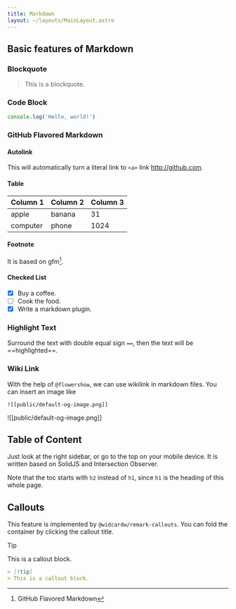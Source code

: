```yaml
---
title: Markdown
layout: ~/layouts/MainLayout.astro
---
```


## Basic features of Markdown

### Blockquote

> This is a blockquote.

### Code Block

```js
console.log('Hello, world!')
```

### GitHub Flavored Markdown

#### Autolink

This will automatically turn a literal link to `<a>` link http://github.com.

#### Table

| Column 1 | Column 2 | Column 3 |
| -------- | -------- | -------- |
| apple    | banana   |     31   |
| computer | phone    |   1024   |

#### Footnote

It is based on gfm[^1].

[^1]: GitHub Flavored Markdown

#### Checked List

- [x] Buy a coffee.
- [ ] Cook the food.
- [x] Write a markdown plugin.

### Highlight Text

Surround the text with double equal sign `==`, then the text will be ==highlighted==.

### Wiki Link

With the help of `@flowershow`, we can use wikilink in markdown files. You can insert an image like

```
![[public/default-og-image.png]]
```

![[public/default-og-image.png]]

## Table of Content

Just look at the right sidebar, or go to the top on your mobile device. It is written based on SolidJS and Intersection Observer.

Note that the toc starts with `h2` instead of `h1`, since `h1` is the heading of this whole page.

## Callouts

This feature is implemented by `@widcardw/remark-callouts`. You can fold the container by clicking the callout title.

> [!tip]
> This is a callout block.

```md
> [!tip]
> This is a callout block.
```
